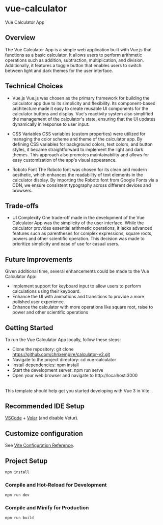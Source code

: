 # vue-calculator

Vue Calculator App
## Overview
The Vue Calculator App is a simple web application built with Vue.js that functions as a basic calculator. It allows users to perform arithmetic operations such as addition, subtraction, multiplication, and division. Additionally, it features a toggle button that enables users to switch between light and dark themes for the user interface.

## Technical Choices
- Vue.js
Vue.js was chosen as the primary framework for building the calculator app due to its simplicity and flexibility. Its component-based architecture made it easy to create reusable UI components for the calculator buttons and display. Vue's reactivity system also simplified the management of the calculator's state, ensuring that the UI updates dynamically in response to user input.

- CSS Variables
CSS variables (custom properties) were utilized for managing the color scheme and theme of the calculator app. By defining CSS variables for background colors, text colors, and button styles, it became straightforward to implement the light and dark themes. This approach also promotes maintainability and allows for easy customization of the app's visual appearance.

- Roboto Font
The Roboto font was chosen for its clean and modern aesthetic, which enhances the readability of text elements in the calculator display. By importing the Roboto font from Google Fonts via a CDN, we ensure consistent typography across different devices and browsers.

## Trade-offs
- UI Complexity
One trade-off made in the development of the Vue Calculator App was the simplicity of the user interface. While the calculator provides essential arithmetic operations, it lacks advanced features such as parentheses for complex expressions, square roots, powers and other scientific operation. This decision was made to prioritize simplicity and ease of use for casual users.

## Future Improvements
Given additional time, several enhancements could be made to the Vue Calculator App:
- Implement support for keyboard input to allow users to perform calculations using their keyboard.
- Enhance the UI with animations and transitions to provide a more polished user experience.
- Enhance the calculator with more operations like square root, raise to power and other scientific operations 

## Getting Started
To run the Vue Calculator App locally, follow these steps:
- Clone the repository: git clone https://github.com/chrixempire/calculator-v2.git
- Navigate to the project directory: cd vue-calculator
- Install dependencies: npm install
- Start the development server: npm run serve
- Open your web browser and navigate to http://localhost:3000



######

This template should help get you started developing with Vue 3 in Vite.

## Recommended IDE Setup

[VSCode](https://code.visualstudio.com/) + [Volar](https://marketplace.visualstudio.com/items?itemName=Vue.volar) (and disable Vetur).

## Customize configuration

See [Vite Configuration Reference](https://vitejs.dev/config/).

## Project Setup

```sh
npm install
```

### Compile and Hot-Reload for Development

```sh
npm run dev
```

### Compile and Minify for Production

```sh
npm run build
```

